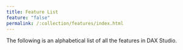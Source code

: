 ```yaml
---
title: Feature List
feature: "false"
permalink: /:collection/features/index.html
---
```


The following is an alphabetical list of all the features in DAX Studio.

<!-- {% assign docs = site.documentation | where: "feature", "true" | sort: "title" %}

<ul >
{% for doc in docs %}
<li >
	<a href="{{ doc.url }}">
	{{ doc.title }}
	</a>
</li>
{% endfor %}
</ul> -->